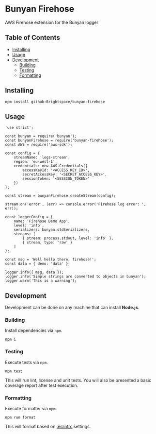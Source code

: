 # Bunyan Firehose

AWS Firehose extension for the Bunyan logger

## Table of Contents

* [Installing](#installing)
* [Usage](#usage)
* [Development](#development)
  * [Building](#building)
  * [Testing](#testing)
  * [Formatting](#formatting)

## Installing

```
npm install github:Brightspace/bunyan-firehose
```

## Usage

```
'use strict';

const bunyan = require('bunyan');
const bunyanFirehose = require('bunyan-firehose');
const AWS = require('aws-sdk');

const config = {
	streamName: 'logs-stream',
	region: 'eu-west-1',
	credentials: new AWS.Credentials({
		accessKeyId: '<ACCESS_KEY_ID>',
		secretAccessKey: '<SECRET_ACCESS_KEY>',
		sessionToken: '<SESSION_TOKEN>'
	})
};

const stream = bunyanFirehose.createStream(config);

stream.on('error', (err) => console.error('Firehose log error: ', err));

const loggerConfig = {
	name: 'Firehose Demo App',
	level: 'info',
	serializers: bunyan.stdSerializers,
	streams: [
		{ stream: process.stdout, level: 'info' },
		{ stream, type: 'raw' }
	]
};

const msg = 'Well hello there, firehose!';
const data = { demo: 'data' };

logger.info({ msg, data });
logger.info('Simple strings are converted to objects in bunyan');
logger.warn('This is a warning');
```

## Development

Development can be done on any machine that can install **Node.js**.

### Building

Install dependencies via `npm`.

```
npm i
```

### Testing

Execute tests via `npm`.

```
npm test
```

This will run lint, license and unit tests. You will also be presented a basic
coverage report after test execution.

### Formatting

Execute formatter via `npm`.

```
npm run format
```

This will format based on [.eslintrc](.eslintrc) settings.
